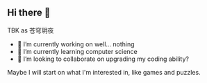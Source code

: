 ## Hi there 👋

TBK as 苍穹玥夜

- 🔭 I’m currently working on well... nothing
- 🌱 I’m currently learning computer science
- 👯 I’m looking to collaborate on upgrading my coding ability?

Maybe I will start on what I'm interested in, like games and puzzles.

